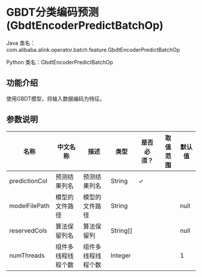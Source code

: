 # GBDT分类编码预测 (GbdtEncoderPredictBatchOp)
Java 类名：com.alibaba.alink.operator.batch.feature.GbdtEncoderPredictBatchOp

Python 类名：GbdtEncoderPredictBatchOp


## 功能介绍
使用GBDT模型，将输入数据编码为特征。

## 参数说明

| 名称 | 中文名称 | 描述 | 类型 | 是否必须？ | 取值范围 | 默认值 |
| --- | --- | --- | --- | --- | --- | --- |
| predictionCol | 预测结果列名 | 预测结果列名 | String | ✓ |  |  |
| modelFilePath | 模型的文件路径 | 模型的文件路径 | String |  |  | null |
| reservedCols | 算法保留列名 | 算法保留列 | String[] |  |  | null |
| numThreads | 组件多线程线程个数 | 组件多线程线程个数 | Integer |  |  | 1 |

